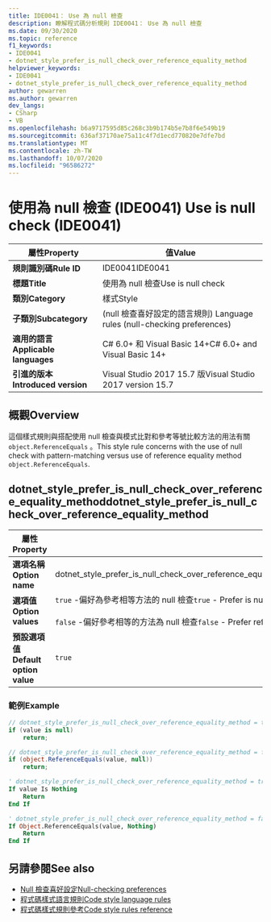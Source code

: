 ```yaml
---
title: IDE0041： Use 為 null 檢查
description: 瞭解程式碼分析規則 IDE0041： Use 為 null 檢查
ms.date: 09/30/2020
ms.topic: reference
f1_keywords:
- IDE0041
- dotnet_style_prefer_is_null_check_over_reference_equality_method
helpviewer_keywords:
- IDE0041
- dotnet_style_prefer_is_null_check_over_reference_equality_method
author: gewarren
ms.author: gewarren
dev_langs:
- CSharp
- VB
ms.openlocfilehash: b6a9717595d85c268c3b9b174b5e7b8f6e549b19
ms.sourcegitcommit: 636af37170ae75a11c4f7d1ecd770820e7dfe7bd
ms.translationtype: MT
ms.contentlocale: zh-TW
ms.lasthandoff: 10/07/2020
ms.locfileid: "96586272"
---
```

# <a name="use-is-null-check-ide0041"></a><span data-ttu-id="864cc-103">使用為 null 檢查 (IDE0041) </span><span class="sxs-lookup"><span data-stu-id="864cc-103">Use is null check (IDE0041)</span></span>

|<span data-ttu-id="864cc-104">屬性</span><span class="sxs-lookup"><span data-stu-id="864cc-104">Property</span></span>|<span data-ttu-id="864cc-105">值</span><span class="sxs-lookup"><span data-stu-id="864cc-105">Value</span></span>|
|-|-|
| <span data-ttu-id="864cc-106">**規則識別碼**</span><span class="sxs-lookup"><span data-stu-id="864cc-106">**Rule ID**</span></span> | <span data-ttu-id="864cc-107">IDE0041</span><span class="sxs-lookup"><span data-stu-id="864cc-107">IDE0041</span></span> |
| <span data-ttu-id="864cc-108">**標題**</span><span class="sxs-lookup"><span data-stu-id="864cc-108">**Title**</span></span> | <span data-ttu-id="864cc-109">使用為 null 檢查</span><span class="sxs-lookup"><span data-stu-id="864cc-109">Use is null check</span></span> |
| <span data-ttu-id="864cc-110">**類別**</span><span class="sxs-lookup"><span data-stu-id="864cc-110">**Category**</span></span> | <span data-ttu-id="864cc-111">樣式</span><span class="sxs-lookup"><span data-stu-id="864cc-111">Style</span></span> |
| <span data-ttu-id="864cc-112">**子類別**</span><span class="sxs-lookup"><span data-stu-id="864cc-112">**Subcategory**</span></span> | <span data-ttu-id="864cc-113"> (null 檢查喜好設定的語言規則) </span><span class="sxs-lookup"><span data-stu-id="864cc-113">Language rules (null-checking preferences)</span></span> |
| <span data-ttu-id="864cc-114">**適用的語言**</span><span class="sxs-lookup"><span data-stu-id="864cc-114">**Applicable languages**</span></span> | <span data-ttu-id="864cc-115">C# 6.0+ 和 Visual Basic 14+</span><span class="sxs-lookup"><span data-stu-id="864cc-115">C# 6.0+ and Visual Basic 14+</span></span> |
| <span data-ttu-id="864cc-116">**引進的版本**</span><span class="sxs-lookup"><span data-stu-id="864cc-116">**Introduced version**</span></span> | <span data-ttu-id="864cc-117">Visual Studio 2017 15.7 版</span><span class="sxs-lookup"><span data-stu-id="864cc-117">Visual Studio 2017 version 15.7</span></span> |

## <a name="overview"></a><span data-ttu-id="864cc-118">概觀</span><span class="sxs-lookup"><span data-stu-id="864cc-118">Overview</span></span>

<span data-ttu-id="864cc-119">這個樣式規則與搭配使用 null 檢查與模式比對和參考等號比較方法的用法有關 `object.ReferenceEquals` 。</span><span class="sxs-lookup"><span data-stu-id="864cc-119">This style rule concerns with the use of null check with pattern-matching versus use of reference equality method `object.ReferenceEquals`.</span></span>

## <a name="dotnet_style_prefer_is_null_check_over_reference_equality_method"></a><span data-ttu-id="864cc-120">dotnet_style_prefer_is_null_check_over_reference_equality_method</span><span class="sxs-lookup"><span data-stu-id="864cc-120">dotnet_style_prefer_is_null_check_over_reference_equality_method</span></span>

|<span data-ttu-id="864cc-121">屬性</span><span class="sxs-lookup"><span data-stu-id="864cc-121">Property</span></span>|<span data-ttu-id="864cc-122">值</span><span class="sxs-lookup"><span data-stu-id="864cc-122">Value</span></span>|
|-|-|
| <span data-ttu-id="864cc-123">**選項名稱**</span><span class="sxs-lookup"><span data-stu-id="864cc-123">**Option name**</span></span> | <span data-ttu-id="864cc-124">dotnet_style_prefer_is_null_check_over_reference_equality_method</span><span class="sxs-lookup"><span data-stu-id="864cc-124">dotnet_style_prefer_is_null_check_over_reference_equality_method</span></span>
| <span data-ttu-id="864cc-125">**選項值**</span><span class="sxs-lookup"><span data-stu-id="864cc-125">**Option values**</span></span> | <span data-ttu-id="864cc-126">`true` -偏好為參考相等方法的 null 檢查</span><span class="sxs-lookup"><span data-stu-id="864cc-126">`true` - Prefer is null check over reference equality method</span></span><br /><br /><span data-ttu-id="864cc-127">`false` -偏好參考相等的方法為 null 檢查</span><span class="sxs-lookup"><span data-stu-id="864cc-127">`false` - Prefer reference equality method over is null check</span></span> |
| <span data-ttu-id="864cc-128">**預設選項值**</span><span class="sxs-lookup"><span data-stu-id="864cc-128">**Default option value**</span></span> | `true` |

### <a name="example"></a><span data-ttu-id="864cc-129">範例</span><span class="sxs-lookup"><span data-stu-id="864cc-129">Example</span></span>

```csharp
// dotnet_style_prefer_is_null_check_over_reference_equality_method = true
if (value is null)
    return;

// dotnet_style_prefer_is_null_check_over_reference_equality_method = false
if (object.ReferenceEquals(value, null))
    return;
```

```vb
' dotnet_style_prefer_is_null_check_over_reference_equality_method = true
If value Is Nothing
    Return
End If

' dotnet_style_prefer_is_null_check_over_reference_equality_method = false
If Object.ReferenceEquals(value, Nothing)
    Return
End If
```

## <a name="see-also"></a><span data-ttu-id="864cc-130">另請參閱</span><span class="sxs-lookup"><span data-stu-id="864cc-130">See also</span></span>

- [<span data-ttu-id="864cc-131">Null 檢查喜好設定</span><span class="sxs-lookup"><span data-stu-id="864cc-131">Null-checking preferences</span></span>](null-checking-preferences.md)
- [<span data-ttu-id="864cc-132">程式碼樣式語言規則</span><span class="sxs-lookup"><span data-stu-id="864cc-132">Code style language rules</span></span>](language-rules.md)
- [<span data-ttu-id="864cc-133">程式碼樣式規則參考</span><span class="sxs-lookup"><span data-stu-id="864cc-133">Code style rules reference</span></span>](index.md)
